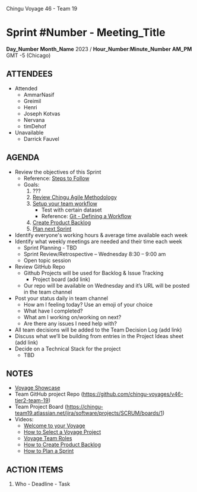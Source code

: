 ﻿Chingu Voyage 46 - Team 19

<!-- EDITING NOTE: Just double-click on the double-underscored placeholders to easily type over and replace the text. -->
<!-- prettier-ignore-start -->
# Sprint #__Number__ - __Meeting_Title__

__Day_Number__ __Month_Name__ 2023 / __Hour_Number__:__Minute_Number__ __AM_PM__ GMT -5 (Chicago)
<!-- prettier-ignore-end -->

## ATTENDEES

- Attended
  - AmmarNasif
  - Greimil
  - Henri
  - Joseph Kotvas
  - Nervana
  - timDehof
- Unavailable
  - Darrick Fauvel

## AGENDA

- Review the objectives of this Sprint
  - Reference: [Steps to Follow](https://chingucohorts.notion.site/Voyages-1e528dcbf1d241c9a93b4627f6f1c809)
  - Goals:
    1. ???
    1. [Review Chingu Agile Methodology](https://chingucohorts.notion.site/Agile-Methodology-101-f9e0ccc88d894f609a652d6d8a4c0df6)
    1. [Setup your team workflow](https://www.notion.so/chingucohorts/Voyages-1e528dcbf1d241c9a93b4627f6f1c809#04c66351937d48b589d835164a4ca0d5)
       - Test with certain dataset
       - Reference: [Git - Defining a Workflow](https://chingucohorts.notion.site/Git-Workflow-d5fba28e1d3043e1910b7d2eb8999793)
    1. [Create Product Backlog](https://www.youtube.com/watch?v=FaoT-DTtXyA)
    1. [Plan next Sprint](https://www.youtube.com/watch?v=lumOOOKZzto)
- Identify everyone's working hours & average time available each week
- Identify what weekly meetings are needed and their time each week
  - Sprint Planning - TBD
  - Sprint Review/Retrospective – Wednesday 8:30 – 9:00 am
  - Open topic session
- Review GitHub Repo
  - Github Projects will be used for Backlog & Issue Tracking
    - Project board (add link)
  - Our repo will be available on Wednesday and it’s URL will be posted in the team channel
- Post your status daily in team channel
  - How am I feeling today? Use an emoji of your choice
  - What have I completed?
  - What am I working on/working on next?
  - Are there any issues I need help with?
- All team decisions will be added to the Team Decision Log (add link)
- Discuss what we’ll be building from entries in the Project Ideas sheet (add link)
- Decide on a Technical Stack for the project
  - TBD

## NOTES

- [Voyage Showcase](https://dev.to/chingu)
- Team GitHub project Repo (https://github.com/chingu-voyages/v46-tier2-team-19)
- Team Project Board (https://chingu-team19.atlassian.net/jira/software/projects/SCRUM/boards/1)
- Videos:
  - [Welcome to your Voyage](https://www.youtube.com/watch?v=Hdn1V645Rwk)
  - [How to Select a Voyage Project](https://www.youtube.com/watch?v=5Xv0C5VAKZc)
  - [Voyage Team Roles](https://www.youtube.com/watch?v=f_TzehtBliE)
  - [How to Create Product Backlog](https://www.youtube.com/watch?v=FaoT-DTtXyA)
  - [How to Plan a Sprint](https://www.youtube.com/watch?v=lumOOOKZzto)

## ACTION ITEMS

1. Who - Deadline - Task
